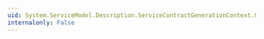 ```yaml
---
uid: System.ServiceModel.Description.ServiceContractGenerationContext.ContractType
internalonly: False
---
```

